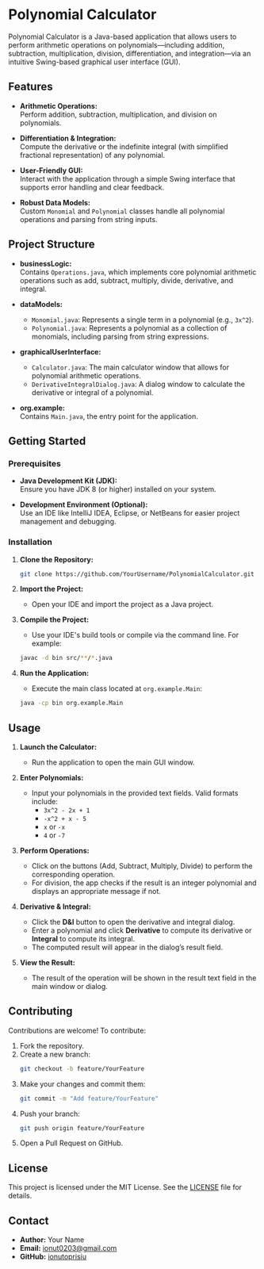 # Polynomial Calculator

Polynomial Calculator is a Java-based application that allows users to perform arithmetic operations on polynomials—including addition, subtraction, multiplication, division, differentiation, and integration—via an intuitive Swing-based graphical user interface (GUI).

## Features

- **Arithmetic Operations:**  
  Perform addition, subtraction, multiplication, and division on polynomials.

- **Differentiation & Integration:**  
  Compute the derivative or the indefinite integral (with simplified fractional representation) of any polynomial.

- **User-Friendly GUI:**  
  Interact with the application through a simple Swing interface that supports error handling and clear feedback.

- **Robust Data Models:**  
  Custom `Monomial` and `Polynomial` classes handle all polynomial operations and parsing from string inputs.

## Project Structure

- **businessLogic:**  
  Contains `Operations.java`, which implements core polynomial arithmetic operations such as add, subtract, multiply, divide, derivative, and integral.

- **dataModels:**  
  - `Monomial.java`: Represents a single term in a polynomial (e.g., `3x^2`).  
  - `Polynomial.java`: Represents a polynomial as a collection of monomials, including parsing from string expressions.

- **graphicalUserInterface:**  
  - `Calculator.java`: The main calculator window that allows for polynomial arithmetic operations.  
  - `DerivativeIntegralDialog.java`: A dialog window to calculate the derivative or integral of a polynomial.

- **org.example:**  
  Contains `Main.java`, the entry point for the application.

## Getting Started

### Prerequisites

- **Java Development Kit (JDK):**  
  Ensure you have JDK 8 (or higher) installed on your system.

- **Development Environment (Optional):**  
  Use an IDE like IntelliJ IDEA, Eclipse, or NetBeans for easier project management and debugging.

### Installation

1. **Clone the Repository:**

    ```bash
    git clone https://github.com/YourUsername/PolynomialCalculator.git
    ```

2. **Import the Project:**

    - Open your IDE and import the project as a Java project.

3. **Compile the Project:**

    - Use your IDE's build tools or compile via the command line. For example:
    
    ```bash
    javac -d bin src/**/*.java
    ```

4. **Run the Application:**

    - Execute the main class located at `org.example.Main`:
    
    ```bash
    java -cp bin org.example.Main
    ```

## Usage

1. **Launch the Calculator:**
   - Run the application to open the main GUI window.

2. **Enter Polynomials:**
   - Input your polynomials in the provided text fields. Valid formats include:
     - `3x^2 - 2x + 1`
     - `-x^2 + x - 5`
     - `x` or `-x`
     - `4` or `-7`

3. **Perform Operations:**
   - Click on the buttons (Add, Subtract, Multiply, Divide) to perform the corresponding operation.
   - For division, the app checks if the result is an integer polynomial and displays an appropriate message if not.

4. **Derivative & Integral:**
   - Click the **D&I** button to open the derivative and integral dialog.
   - Enter a polynomial and click **Derivative** to compute its derivative or **Integral** to compute its integral.
   - The computed result will appear in the dialog’s result field.

5. **View the Result:**
   - The result of the operation will be shown in the result text field in the main window or dialog.

## Contributing

Contributions are welcome! To contribute:

1. Fork the repository.
2. Create a new branch:
    ```bash
    git checkout -b feature/YourFeature
    ```
3. Make your changes and commit them:
    ```bash
    git commit -m "Add feature/YourFeature"
    ```
4. Push your branch:
    ```bash
    git push origin feature/YourFeature
    ```
5. Open a Pull Request on GitHub.

## License

This project is licensed under the MIT License. See the [LICENSE](LICENSE) file for details.

## Contact

- **Author:** Your Name
- **Email:** ionut0203@gmail.com
- **GitHub:** [ionutoprisiu](https://github.com/ionutoprisiu)

